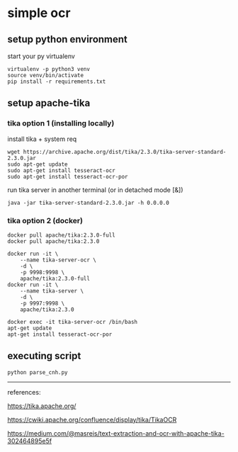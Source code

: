 # simple ocr

## setup python environment

start your py virtualenv

```console
virtualenv -p python3 venv
source venv/bin/activate
pip install -r requirements.txt
```

## setup apache-tika

### tika option 1 (installing locally)

install tika + system req

```console
wget https://archive.apache.org/dist/tika/2.3.0/tika-server-standard-2.3.0.jar
sudo apt-get update
sudo apt-get install tesseract-ocr
sudo apt-get install tesseract-ocr-por
```

run tika server in another terminal (or in detached mode [&])

```console
java -jar tika-server-standard-2.3.0.jar -h 0.0.0.0
```

### tika option 2 (docker)

```console
docker pull apache/tika:2.3.0-full
docker pull apache/tika:2.3.0
```

```console
docker run -it \
    --name tika-server-ocr \
    -d \
    -p 9998:9998 \
    apache/tika:2.3.0-full
docker run -it \
    --name tika-server \
    -d \
    -p 9997:9998 \
    apache/tika:2.3.0

docker exec -it tika-server-ocr /bin/bash
apt-get update
apt-get install tesseract-ocr-por
```

## executing script

```console
python parse_cnh.py
```

------------------------------------------

references:

https://tika.apache.org/

https://cwiki.apache.org/confluence/display/tika/TikaOCR

https://medium.com/@masreis/text-extraction-and-ocr-with-apache-tika-302464895e5f
